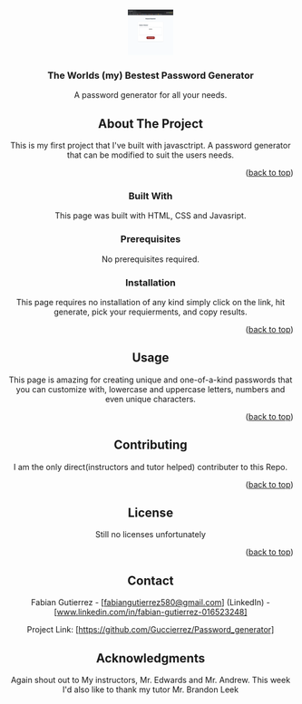 
<a name="readme-top"></a>

<!-- PROJECT LOGO -->
<br />
<div align="center">
  <a href="https://guccierrez.github.io/Password_generator/">
    <img src= "./assets/password_generator.png" alt="Logo" width="80" height="80">
  </a>

  <h3 align="center">The Worlds (my) Bestest Password Generator</h3>

  <p align="center">
    A  password generator for all your needs.
    <br />



<!-- ABOUT THE PROJECT -->
## About The Project

This is my first project that I've built with javasctript. A password generator that can be modified to suit the users needs.



<p align="right">(<a href="#readme-top">back to top</a>)</p>



### Built With

This page was built with HTML, CSS and Javasript.



### Prerequisites


No prerequisites required.

### Installation

This page requires no installation of any kind simply click on the link, hit generate, pick your requierments, and copy results.

<p align="right">(<a href="#readme-top">back to top</a>)</p>



<!-- USAGE EXAMPLES -->
## Usage
This page is amazing for creating unique and one-of-a-kind passwords that you can customize with, lowercase and uppercase letters, numbers and even unique characters.
<p align="right">(<a href="#readme-top">back to top</a>)</p>





<!-- CONTRIBUTING -->
## Contributing

I am the only direct(instructors and tutor helped) contributer to this Repo.

<p align="right">(<a href="#readme-top">back to top</a>)</p>



<!-- LICENSE -->
## License

Still no licenses unfortunately

<p align="right">(<a href="#readme-top">back to top</a>)</p>



<!-- CONTACT -->
## Contact

Fabian Gutierrez - [fabiangutierrez580@gmail.com]
(LinkedIn) - [www.linkedin.com/in/fabian-gutierrez-016523248]


Project Link: [https://github.com/Guccierrez/Password_generator]






<!-- ACKNOWLEDGMENTS -->
## Acknowledgments
Again shout out to My instructors, Mr. Edwards and Mr. Andrew. This week I'd also like to thank my tutor Mr. Brandon Leek


<!-- MARKDOWN LINKS & IMAGES -->
